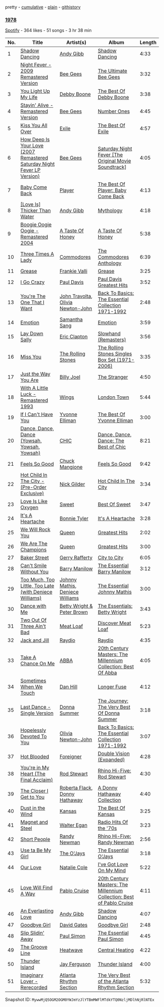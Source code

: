 pretty - [cumulative](/playlists/cumulative/05dTMGk8MjnpQg3bKuoXcc.md) - [plain](/playlists/plain/05dTMGk8MjnpQg3bKuoXcc) - [githistory](https://github.githistory.xyz/mackorone/spotify-playlist-archive/blob/main/playlists/plain/05dTMGk8MjnpQg3bKuoXcc)

### [1978](https://open.spotify.com/playlist/05dTMGk8MjnpQg3bKuoXcc)

> 

[Spotify](https://open.spotify.com/user/spotify) - 364 likes - 51 songs - 3 hr 38 min

| No. | Title | Artist(s) | Album | Length |
|---|---|---|---|---|
| 1 | [Shadow Dancing](https://open.spotify.com/track/2t8KVbAZLVybye9wZJusTp) | [Andy Gibb](https://open.spotify.com/artist/4YPqbAiLzBg5DIfsgQZ8QK) | [Shadow Dancing](https://open.spotify.com/album/763ij65YKUzcf8Y7vdV8qH) | 4:33 |
| 2 | [Night Fever \- 2009 Remastered Version](https://open.spotify.com/track/0ZFJpY6hELA21Y5d5YmdlR) | [Bee Gees](https://open.spotify.com/artist/1LZEQNv7sE11VDY3SdxQeN) | [The Ultimate Bee Gees](https://open.spotify.com/album/3JXTUy5Ccdpe79HUgUiMF9) | 3:32 |
| 3 | [You Light Up My Life](https://open.spotify.com/track/7yjAL13BeIaT9BKJZBy8b1) | [Debby Boone](https://open.spotify.com/artist/1UkHCANZmdkKyVNvTLMrcJ) | [The Best Of Debby Boone](https://open.spotify.com/album/4ZyHgrMk5iWM0b6mwFpLK9) | 3:38 |
| 4 | [Stayin' Alive \- Remastered Version](https://open.spotify.com/track/3LmpQiFNgFCnvAnhhvKUyI) | [Bee Gees](https://open.spotify.com/artist/1LZEQNv7sE11VDY3SdxQeN) | [Number Ones](https://open.spotify.com/album/79F4jBcsI4qg66Xax1u4U8) | 4:45 |
| 5 | [Kiss You All Over](https://open.spotify.com/track/22tE4KeWpg4R7REusR84eO) | [Exile](https://open.spotify.com/artist/2enKa9Yqr6PZy3xGlxQEu7) | [The Best Of Exile](https://open.spotify.com/album/7dRytorMxWvkpwf0Hx6ZKK) | 4:57 |
| 6 | [How Deep Is Your Love \(2007 Remastered Saturday Night Fever LP Version\)](https://open.spotify.com/track/1gIKd24bixkgYzuxse32oR) | [Bee Gees](https://open.spotify.com/artist/1LZEQNv7sE11VDY3SdxQeN) | [Saturday Night Fever \[The Original Movie Soundtrack\]](https://open.spotify.com/album/0taUwU7qjtc9lvwmd7FKac) | 4:05 |
| 7 | [Baby Come Back](https://open.spotify.com/track/2bwYGPDCC31QTdFca1mQRh) | [Player](https://open.spotify.com/artist/0fgtHVpOPfXb07S8Jx443z) | [The Best Of Player: Baby Come Back](https://open.spotify.com/album/0Jd20cTh3EfVzFQn8GSO9Y) | 4:13 |
| 8 | [\[Love Is\] Thicker Than Water](https://open.spotify.com/track/7h7NbGtEGRg1auT9ye7mXg) | [Andy Gibb](https://open.spotify.com/artist/4YPqbAiLzBg5DIfsgQZ8QK) | [Mythology](https://open.spotify.com/album/1ePV6K6qtvsn7kUPMwqaWJ) | 4:18 |
| 9 | [Boogie Oogie Oogie \- Remastered 2004](https://open.spotify.com/track/07NrCEN3egNvw8td2LxqJO) | [A Taste Of Honey](https://open.spotify.com/artist/1ii6e2pv8VIRwnTER71rMl) | [A Taste Of Honey](https://open.spotify.com/album/4QJA3YXQdpLhuIztkSgrpo) | 5:38 |
| 10 | [Three Times A Lady](https://open.spotify.com/track/6QdEjUUKxXf6jWGEQUaq8i) | [Commodores](https://open.spotify.com/artist/6twIAGnYuIT1pncMAsXnEm) | [The Commodores Anthology](https://open.spotify.com/album/14nSJs3okLuuhGsYCpdcQM) | 6:39 |
| 11 | [Grease](https://open.spotify.com/track/74t6ZmO6Vzq553l2zRgdhs) | [Frankie Valli](https://open.spotify.com/artist/3CDKmzJu6uwEGnPLLZffpD) | [Grease](https://open.spotify.com/album/3ku54lKW19XjXwhNkNdtzZ) | 3:25 |
| 12 | [I Go Crazy](https://open.spotify.com/track/5qZNMsjtZwB02g4oQnHXWf) | [Paul Davis](https://open.spotify.com/artist/6EJmqnuK0r6qiAevFFiNNR) | [Paul Davis Greatest Hits](https://open.spotify.com/album/6FTbmoGyMvyTtJnmL6Dh41) | 3:52 |
| 13 | [You're The One That I Want](https://open.spotify.com/track/5k611PjxiTgNqt4FVr033f) | [John Travolta](https://open.spotify.com/artist/4hKkEHkaqCsyxNxXEsszVH), [Olivia Newton\-John](https://open.spotify.com/artist/4BoRxUdrcgbbq1rxJvvhg9) | [Back To Basics: The Essential Collection 1971\-1992](https://open.spotify.com/album/2oakCvKsiK8NqZvvlEzmn4) | 2:48 |
| 14 | [Emotion](https://open.spotify.com/track/4VysuZmoPFPQuym9vYK3vM) | [Samantha Sang](https://open.spotify.com/artist/1IvJtmPLbzpxDxfrw4rMFa) | [Emotion](https://open.spotify.com/album/4scN0SoJ3l2MvPcG1zKj3G) | 3:59 |
| 15 | [Lay Down Sally](https://open.spotify.com/track/7gATKlmWuNh3ThrDUiuWec) | [Eric Clapton](https://open.spotify.com/artist/6PAt558ZEZl0DmdXlnjMgD) | [Slowhand \(Remasters\)](https://open.spotify.com/album/1CHN1KX7fySkOFQlvhxuVR) | 3:56 |
| 16 | [Miss You](https://open.spotify.com/track/19guNngQSHXAqoZ1iLFKZ0) | [The Rolling Stones](https://open.spotify.com/artist/22bE4uQ6baNwSHPVcDxLCe) | [The Rolling Stones Singles Box Set \(1971\-2006\)](https://open.spotify.com/album/0jeb7d3wCAf4K9bi3DKHzd) | 3:35 |
| 17 | [Just the Way You Are](https://open.spotify.com/track/06RdYCp0UxsBtWsonHfSZz) | [Billy Joel](https://open.spotify.com/artist/6zFYqv1mOsgBRQbae3JJ9e) | [The Stranger](https://open.spotify.com/album/3IILMjMMnoN2sKzgesX8KV) | 4:50 |
| 18 | [With A Little Luck \- Remastered 1993](https://open.spotify.com/track/73JqQIGZUZxCVfY54RSpCH) | [Wings](https://open.spotify.com/artist/3sFhA6G1N0gG1pszb6kk1m) | [London Town](https://open.spotify.com/album/5zh2BzO2n6tSpZe0PgZc8v) | 5:44 |
| 19 | [If I Can't Have You](https://open.spotify.com/track/0QjPiq9Wka9I1b4uzWETYI) | [Yvonne Elliman](https://open.spotify.com/artist/2d6JU9LvNhZR7AAtu4x2rS) | [The Best Of Yvonne Elliman](https://open.spotify.com/album/0AzxFeB4qg0FXpmXTDuyDj) | 3:00 |
| 20 | [Dance, Dance, Dance \(Yowsah, Yowsah, Yowsah\)](https://open.spotify.com/track/1SwyDb5qUcLjukFqSCRqxy) | [CHIC](https://open.spotify.com/artist/0Xf8oDAJYd2D0k3NLI19OV) | [Dance, Dance, Dance: The Best of Chic](https://open.spotify.com/album/0XRRSLnVrtXMI6cyVCacjd) | 8:21 |
| 21 | [Feels So Good](https://open.spotify.com/track/5wivDKfpKvohlwWjxAuAOn) | [Chuck Mangione](https://open.spotify.com/artist/2MMaIlHd8UvDW0mVRAncD6) | [Feels So Good](https://open.spotify.com/album/76557RkF1B5ZJW6fS2EObn) | 9:42 |
| 22 | [Hot Child In The City \- \(Pre\-Order Exclusive\)](https://open.spotify.com/track/69eihm0ByPDKtOnZ2B9mA7) | [Nick Gilder](https://open.spotify.com/artist/2kzcxYyQIRbwtkwVtj48mG) | [Hot Child In The City](https://open.spotify.com/album/6ndJxKyXX7qUDW0c5p4d1o) | 3:34 |
| 23 | [Love Is Like Oxygen](https://open.spotify.com/track/58gcsPyG1xsD4uNtDiMC4c) | [Sweet](https://open.spotify.com/artist/3JaAGmSTpJK35DqWrDUzBz) | [Best Of Sweet](https://open.spotify.com/album/7I5IWDrFPKeqhRSnd6QrXG) | 3:47 |
| 24 | [It's A Heartache](https://open.spotify.com/track/1noADETgR8OFyvszD3sI0n) | [Bonnie Tyler](https://open.spotify.com/artist/0SD4eZCN4Kr0wQk56hCdh2) | [It's A Heartache](https://open.spotify.com/album/1zBLR1gBfR7jwJUeSnm7QG) | 3:28 |
| 25 | [We Will Rock You](https://open.spotify.com/track/0z4ZkIPi5VXJksMtd18seX) | [Queen](https://open.spotify.com/artist/1dfeR4HaWDbWqFHLkxsg1d) | [Greatest Hits](https://open.spotify.com/album/2vDNi8F9UpSCaBHeKQ3nzh) | 2:02 |
| 26 | [We Are The Champions](https://open.spotify.com/track/0z0gqCUMdkydEttZmKze1h) | [Queen](https://open.spotify.com/artist/1dfeR4HaWDbWqFHLkxsg1d) | [Greatest Hits](https://open.spotify.com/album/2vDNi8F9UpSCaBHeKQ3nzh) | 3:00 |
| 27 | [Baker Street](https://open.spotify.com/track/5gOd6zDC8vhlYjqbQdJVWP) | [Gerry Rafferty](https://open.spotify.com/artist/7tjbDPvrdvDshcpEMXKRVb) | [City to City](https://open.spotify.com/album/35yZZTWeSrszSKjRlFETwf) | 6:05 |
| 28 | [Can't Smile Without You](https://open.spotify.com/track/39E9wHDDmHgKJt8yWWgRjT) | [Barry Manilow](https://open.spotify.com/artist/3alW3LYQS8K29z8C8NSLIX) | [The Essential Barry Manilow](https://open.spotify.com/album/2RIG6dV498CqdszzYfZYgA) | 3:12 |
| 29 | [Too Much, Too Little, Too Late \(with Deniece Williams\)](https://open.spotify.com/track/7c8tlriQMBusKSsXMg8fHm) | [Johnny Mathis](https://open.spotify.com/artist/21LGsW7bziR4Ledx7WZ1Wf), [Deniece Williams](https://open.spotify.com/artist/5jNGQ7VOU87x5402JjhTtd) | [The Essential Johnny Mathis](https://open.spotify.com/album/4KM9hhWCgasx9j7y3NogNv) | 3:00 |
| 30 | [Dance with Me](https://open.spotify.com/track/2mKJOxhHIcQjr14YpmW2aj) | [Betty Wright & Peter Brown](https://open.spotify.com/artist/4cRKPKk2z5Lzobgz1GKcIV) | [The Essentials: Betty Wright](https://open.spotify.com/album/5hWEUNz3lwNFyfhG82gqXC) | 3:43 |
| 31 | [Two Out Of Three Ain't Bad](https://open.spotify.com/track/0K0I8IUxoUQAdHFwCgjMEc) | [Meat Loaf](https://open.spotify.com/artist/7dnB1wSxbYa8CejeVg98hz) | [Discover Meat Loaf](https://open.spotify.com/album/6wXu0GgQbnt3M7zaym5prE) | 5:23 |
| 32 | [Jack and Jill](https://open.spotify.com/track/5KDT5BDSmomPMe2AXuGInR) | [Raydio](https://open.spotify.com/artist/1VQ7baxc9Okx2YuRnpKMMR) | [Raydio](https://open.spotify.com/album/36AmrTuGmb1LyYSimTHRkE) | 4:35 |
| 33 | [Take A Chance On Me](https://open.spotify.com/track/4qzlufbzRNF9oHcN9nDxED) | [ABBA](https://open.spotify.com/artist/0LcJLqbBmaGUft1e9Mm8HV) | [20th Century Masters: The Millennium Collection: Best Of Abba](https://open.spotify.com/album/6xB2wi9d4JhnhDpspbqFHe) | 4:05 |
| 34 | [Sometimes When We Touch](https://open.spotify.com/track/0qUNXZL3rzJ8cXM2DCmQcU) | [Dan Hill](https://open.spotify.com/artist/5rOhfAsK4uxq9OdREiQRKa) | [Longer Fuse](https://open.spotify.com/album/2oBnfhXy78UkPb94PeERgw) | 4:12 |
| 35 | [Last Dance \- Single Version](https://open.spotify.com/track/0xBUip8pf80321XF6jDYqx) | [Donna Summer](https://open.spotify.com/artist/2eogQKWWoohI3BSnoG7E2U) | [The Journey: The Very Best Of Donna Summer](https://open.spotify.com/album/6xeTCiThDHUeCjBM7KxHtr) | 3:18 |
| 36 | [Hopelessly Devoted To You](https://open.spotify.com/track/4ffryesggmTUgxvsD90msA) | [Olivia Newton\-John](https://open.spotify.com/artist/4BoRxUdrcgbbq1rxJvvhg9) | [Back To Basics: The Essential Collection 1971\-1992](https://open.spotify.com/album/2oakCvKsiK8NqZvvlEzmn4) | 3:07 |
| 37 | [Hot Blooded](https://open.spotify.com/track/6xMHglHoafdDFGXS6qfwSH) | [Foreigner](https://open.spotify.com/artist/6IRouO5mvvfcyxtPDKMYFN) | [Double Vision \(Expanded\)](https://open.spotify.com/album/6lu6DYE0eHHp1gd3QGUYhu) | 4:28 |
| 38 | [You're in My Heart \(The Final Acclaim\)](https://open.spotify.com/track/1lsAJKTZGQrKBhNVMZhZtq) | [Rod Stewart](https://open.spotify.com/artist/2y8Jo9CKhJvtfeKOsYzRdT) | [Rhino Hi\-Five: Rod Stewart](https://open.spotify.com/album/05Jdpw1EnrGoJyw5xgPIx9) | 4:30 |
| 39 | [The Closer I Get to You](https://open.spotify.com/track/44jdxE3S8EX1lOAxV9vQbZ) | [Roberta Flack](https://open.spotify.com/artist/0W498bDDNlJIrYMKXdpLHA), [Donny Hathaway](https://open.spotify.com/artist/0HU0U9kdXEHZVxUNbuQe8S) | [A Donny Hathaway Collection](https://open.spotify.com/album/2D2sMtTf1Db5bkSRGvWGKB) | 4:40 |
| 40 | [Dust in the Wind](https://open.spotify.com/track/4E0lSJ6c5unoku9UIZoJSl) | [Kansas](https://open.spotify.com/artist/2hl0xAkS2AIRAu23TVMBG1) | [The Best Of Kansas](https://open.spotify.com/album/3eLtE3HWyUWQbO2CYFKkwO) | 3:25 |
| 41 | [Magnet and Steel](https://open.spotify.com/track/2u02gyZqCqOvemiSk8DNyk) | [Walter Egan](https://open.spotify.com/artist/3jaS8HCylkZ3YKhn5t20DU) | [Radio Hits Of the '70s](https://open.spotify.com/album/2JcwQwy2KY3CEIzHUC30wG) | 3:23 |
| 42 | [Short People](https://open.spotify.com/track/6emIUUgOV0lPgUYbJ1RZ7I) | [Randy Newman](https://open.spotify.com/artist/3HQyFCFFfJO3KKBlUfZsyW) | [Rhino Hi\-Five: Randy Newman](https://open.spotify.com/album/2etmWc9m7xE9OBoujYfjOz) | 2:56 |
| 43 | [Use ta Be My Girl](https://open.spotify.com/track/7EjdrZbFpBP2lIKT5zL7gT) | [The O'Jays](https://open.spotify.com/artist/38h03gA85YYPeDPd9ER9rT) | [The Essential O'Jays](https://open.spotify.com/album/4j5o27CHLTTP0bjeT2jkeP) | 3:18 |
| 44 | [Our Love](https://open.spotify.com/track/6KyGeBEPvXbZ8tPRSkRdOY) | [Natalie Cole](https://open.spotify.com/artist/5tTsrGPwQRWUsHR2Xf7Ke9) | [I've Got Love On My Mind](https://open.spotify.com/album/3oemKJbPNMyWwJEgOpnqu8) | 5:22 |
| 45 | [Love Will Find A Way](https://open.spotify.com/track/4W6NUHZbRYc8etCGKGNLz3) | [Pablo Cruise](https://open.spotify.com/artist/3Y5abCLsMxsOLaZ8rYusSR) | [20th Century Masters: The Millennium Collection: Best of Pablo Cruise](https://open.spotify.com/album/09jxC4cmWYXuecx9kcJP2o) | 4:11 |
| 46 | [An Everlasting Love](https://open.spotify.com/track/0vWyvJEU20cIlFzUTlGZZc) | [Andy Gibb](https://open.spotify.com/artist/4YPqbAiLzBg5DIfsgQZ8QK) | [Shadow Dancing](https://open.spotify.com/album/763ij65YKUzcf8Y7vdV8qH) | 4:07 |
| 47 | [Goodbye Girl](https://open.spotify.com/track/3c6vdiLeV9DUbTMWk5H3se) | [David Gates](https://open.spotify.com/artist/5BmXbfqAgfkuTkPlVQDKOW) | [Goodbye Girl](https://open.spotify.com/album/6In7MCrPTTezZiHrdFtSDd) | 2:48 |
| 48 | [Slip Slidin' Away](https://open.spotify.com/track/0zb2kpEQMnqJPiLACKMiFM) | [Paul Simon](https://open.spotify.com/artist/2CvCyf1gEVhI0mX6aFXmVI) | [The Essential Paul Simon](https://open.spotify.com/album/4kdOH3s9cRL9YykvHFpSlD) | 4:45 |
| 49 | [The Groove Line](https://open.spotify.com/track/0QX4u1gl2VZ6HKShy7BWEn) | [Heatwave](https://open.spotify.com/artist/6D7h7R79IZjqJC2GM2wzyY) | [Central Heating](https://open.spotify.com/album/6rw9lTD7lD1pudYZmser7L) | 4:22 |
| 50 | [Thunder Island](https://open.spotify.com/track/3FkQN4NyCFlfn7fWzBkWCj) | [Jay Ferguson](https://open.spotify.com/artist/3aahGWIXwvG1fxduXjimtl) | [Thunder Island](https://open.spotify.com/album/2ICj5EvbtucP1EeMID4zBj) | 4:00 |
| 51 | [Imaginary Lover \- Rerecorded](https://open.spotify.com/track/1aS6ab6EJRJXctFnt55Jkb) | [Atlanta Rhythm Section](https://open.spotify.com/artist/0WgyCbru4tXnMsbTmX4mFw) | [The Very Best of the Atlanta Rhythm Section](https://open.spotify.com/album/7164hL7CyOYRHb7kd9wHtd) | 5:32 |

Snapshot ID: `MywwMjQ5OGM2OGM0YWJmYzJlYTBmMWFlMTdkYTQ0NzljMDlhNjRlNTEx`
